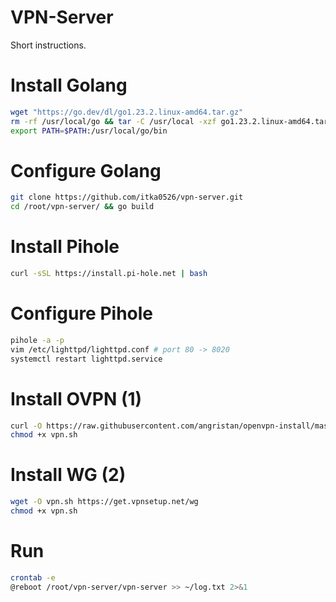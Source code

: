 # VPN-Server

Short instructions.

# Install Golang

```bash
wget "https://go.dev/dl/go1.23.2.linux-amd64.tar.gz"
rm -rf /usr/local/go && tar -C /usr/local -xzf go1.23.2.linux-amd64.tar.gz
export PATH=$PATH:/usr/local/go/bin
```

# Configure Golang

```bash
git clone https://github.com/itka0526/vpn-server.git
cd /root/vpn-server/ && go build
```

# Install Pihole

```bash
curl -sSL https://install.pi-hole.net | bash
```

# Configure Pihole

```bash
pihole -a -p
vim /etc/lighttpd/lighttpd.conf # port 80 -> 8020
systemctl restart lighttpd.service
```

# Install OVPN (1)

```bash
curl -O https://raw.githubusercontent.com/angristan/openvpn-install/master/openvpn-install.sh
chmod +x vpn.sh
```

# Install WG (2)

```bash
wget -O vpn.sh https://get.vpnsetup.net/wg
chmod +x vpn.sh
```

# Run

```bash
crontab -e
@reboot /root/vpn-server/vpn-server >> ~/log.txt 2>&1
```
